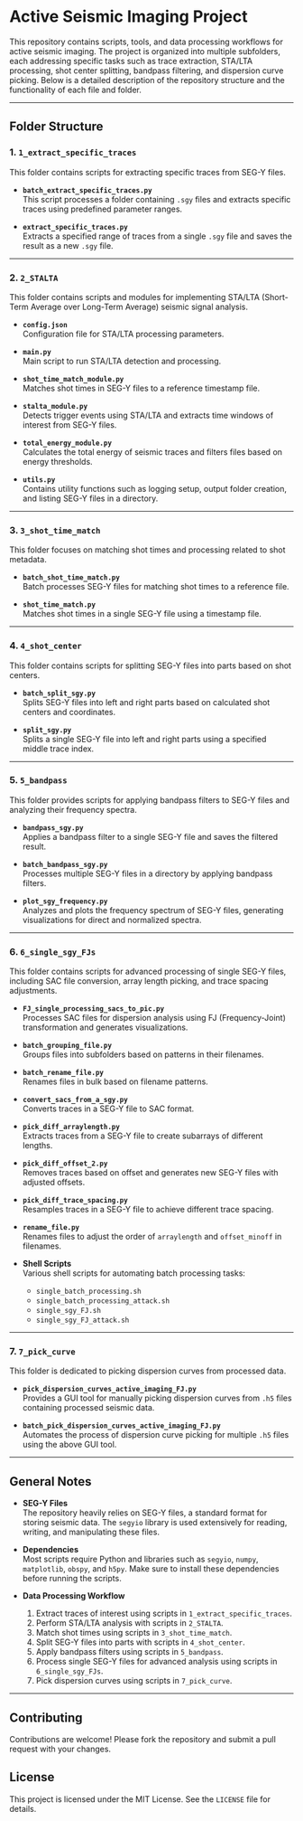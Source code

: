 # Active Seismic Imaging Project

This repository contains scripts, tools, and data processing workflows for active seismic imaging. The project is organized into multiple subfolders, each addressing specific tasks such as trace extraction, STA/LTA processing, shot center splitting, bandpass filtering, and dispersion curve picking. Below is a detailed description of the repository structure and the functionality of each file and folder.

---

## Folder Structure

### 1. `1_extract_specific_traces`
This folder contains scripts for extracting specific traces from SEG-Y files.

- **`batch_extract_specific_traces.py`**  
  This script processes a folder containing `.sgy` files and extracts specific traces using predefined parameter ranges.

- **`extract_specific_traces.py`**  
  Extracts a specified range of traces from a single `.sgy` file and saves the result as a new `.sgy` file.

---

### 2. `2_STALTA`
This folder contains scripts and modules for implementing STA/LTA (Short-Term Average over Long-Term Average) seismic signal analysis.

- **`config.json`**  
  Configuration file for STA/LTA processing parameters.

- **`main.py`**  
  Main script to run STA/LTA detection and processing.

- **`shot_time_match_module.py`**  
  Matches shot times in SEG-Y files to a reference timestamp file.

- **`stalta_module.py`**  
  Detects trigger events using STA/LTA and extracts time windows of interest from SEG-Y files.

- **`total_energy_module.py`**  
  Calculates the total energy of seismic traces and filters files based on energy thresholds.

- **`utils.py`**  
  Contains utility functions such as logging setup, output folder creation, and listing SEG-Y files in a directory.

---

### 3. `3_shot_time_match`
This folder focuses on matching shot times and processing related to shot metadata.

- **`batch_shot_time_match.py`**  
  Batch processes SEG-Y files for matching shot times to a reference file.

- **`shot_time_match.py`**  
  Matches shot times in a single SEG-Y file using a timestamp file.

---

### 4. `4_shot_center`
This folder contains scripts for splitting SEG-Y files into parts based on shot centers.

- **`batch_split_sgy.py`**  
  Splits SEG-Y files into left and right parts based on calculated shot centers and coordinates.

- **`split_sgy.py`**  
  Splits a single SEG-Y file into left and right parts using a specified middle trace index.

---

### 5. `5_bandpass`
This folder provides scripts for applying bandpass filters to SEG-Y files and analyzing their frequency spectra.

- **`bandpass_sgy.py`**  
  Applies a bandpass filter to a single SEG-Y file and saves the filtered result.

- **`batch_bandpass_sgy.py`**  
  Processes multiple SEG-Y files in a directory by applying bandpass filters.

- **`plot_sgy_frequency.py`**  
  Analyzes and plots the frequency spectrum of SEG-Y files, generating visualizations for direct and normalized spectra.

---

### 6. `6_single_sgy_FJs`
This folder contains scripts for advanced processing of single SEG-Y files, including SAC file conversion, array length picking, and trace spacing adjustments.

- **`FJ_single_processing_sacs_to_pic.py`**  
  Processes SAC files for dispersion analysis using FJ (Frequency-Joint) transformation and generates visualizations.

- **`batch_grouping_file.py`**  
  Groups files into subfolders based on patterns in their filenames.

- **`batch_rename_file.py`**  
  Renames files in bulk based on filename patterns.

- **`convert_sacs_from_a_sgy.py`**  
  Converts traces in a SEG-Y file to SAC format.

- **`pick_diff_arraylength.py`**  
  Extracts traces from a SEG-Y file to create subarrays of different lengths.

- **`pick_diff_offset_2.py`**  
  Removes traces based on offset and generates new SEG-Y files with adjusted offsets.

- **`pick_diff_trace_spacing.py`**  
  Resamples traces in a SEG-Y file to achieve different trace spacing.

- **`rename_file.py`**  
  Renames files to adjust the order of `arraylength` and `offset_minoff` in filenames.

- **Shell Scripts**  
  Various shell scripts for automating batch processing tasks:
  - `single_batch_processing.sh`
  - `single_batch_processing_attack.sh`
  - `single_sgy_FJ.sh`
  - `single_sgy_FJ_attack.sh`

---

### 7. `7_pick_curve`
This folder is dedicated to picking dispersion curves from processed data.

- **`pick_dispersion_curves_active_imaging_FJ.py`**  
  Provides a GUI tool for manually picking dispersion curves from `.h5` files containing processed seismic data.

- **`batch_pick_dispersion_curves_active_imaging_FJ.py`**  
  Automates the process of dispersion curve picking for multiple `.h5` files using the above GUI tool.

---

## General Notes
- **SEG-Y Files**  
  The repository heavily relies on SEG-Y files, a standard format for storing seismic data. The `segyio` library is used extensively for reading, writing, and manipulating these files.

- **Dependencies**  
  Most scripts require Python and libraries such as `segyio`, `numpy`, `matplotlib`, `obspy`, and `h5py`. Make sure to install these dependencies before running the scripts.

- **Data Processing Workflow**  
  1. Extract traces of interest using scripts in `1_extract_specific_traces`.
  2. Perform STA/LTA analysis with scripts in `2_STALTA`.
  3. Match shot times using scripts in `3_shot_time_match`.
  4. Split SEG-Y files into parts with scripts in `4_shot_center`.
  5. Apply bandpass filters using scripts in `5_bandpass`.
  6. Process single SEG-Y files for advanced analysis using scripts in `6_single_sgy_FJs`.
  7. Pick dispersion curves using scripts in `7_pick_curve`.

---

## Contributing
Contributions are welcome! Please fork the repository and submit a pull request with your changes.

## License
This project is licensed under the MIT License. See the `LICENSE` file for details.
